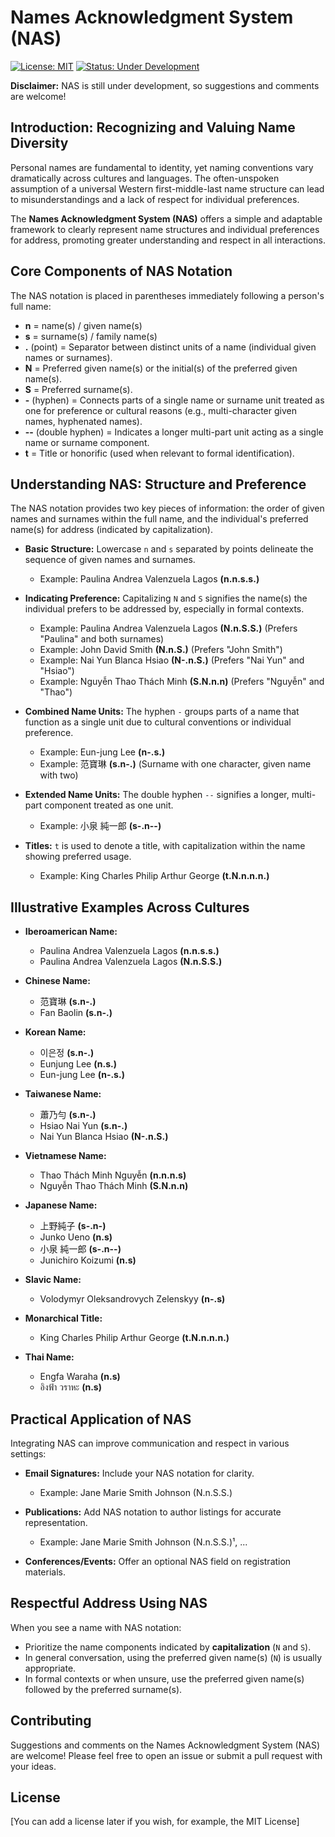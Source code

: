 # Names Acknowledgment System (NAS)

[![License: MIT](https://img.shields.io/badge/License-MIT-yellow.svg)](https://opensource.org/licenses/MIT)
[![Status: Under Development](https://img.shields.io/badge/Status-Under%20Development-yellow)](https://shields.io/)

**Disclaimer:** NAS is still under development, so suggestions and comments are welcome!

## Introduction: Recognizing and Valuing Name Diversity

Personal names are fundamental to identity, yet naming conventions vary dramatically across cultures and languages. The often-unspoken assumption of a universal Western first-middle-last name structure can lead to misunderstandings and a lack of respect for individual preferences.

The **Names Acknowledgment System (NAS)** offers a simple and adaptable framework to clearly represent name structures and individual preferences for address, promoting greater understanding and respect in all interactions.

## Core Components of NAS Notation

The NAS notation is placed in parentheses immediately following a person's full name:

* **n** = name(s) / given name(s)
* **s** = surname(s) / family name(s)
* **.** (point) = Separator between distinct units of a name (individual given names or surnames).
* **N** = Preferred given name(s) or the initial(s) of the preferred given name(s).
* **S** = Preferred surname(s).
* **-** (hyphen) = Connects parts of a single name or surname unit treated as one for preference or cultural reasons (e.g., multi-character given names, hyphenated names).
* **--** (double hyphen) = Indicates a longer multi-part unit acting as a single name or surname component.
* **t** = Title or honorific (used when relevant to formal identification).

## Understanding NAS: Structure and Preference

The NAS notation provides two key pieces of information: the order of given names and surnames within the full name, and the individual's preferred name(s) for address (indicated by capitalization).

* **Basic Structure:** Lowercase `n` and `s` separated by points delineate the sequence of given names and surnames.
   * Example: Paulina Andrea Valenzuela Lagos **(n.n.s.s.)**

* **Indicating Preference:** Capitalizing `N` and `S` signifies the name(s) the individual prefers to be addressed by, especially in formal contexts.
   * Example: Paulina Andrea Valenzuela Lagos **(N.n.S.S.)** (Prefers "Paulina" and both surnames)
   * Example: John David Smith **(N.n.S.)** (Prefers "John Smith")
   * Example: Nai Yun Blanca Hsiao **(N-.n.S.)** (Prefers "Nai Yun" and "Hsiao")
   * Example: Nguyễn Thao Thách Minh **(S.N.n.n)** (Prefers "Nguyễn" and "Thao")

* **Combined Name Units:** The hyphen `-` groups parts of a name that function as a single unit due to cultural conventions or individual preference.
   * Example: Eun-jung Lee **(n-.s.)**
   * Example: 范寶琳 **(s.n-.)** (Surname with one character, given name with two)

* **Extended Name Units:** The double hyphen `--` signifies a longer, multi-part component treated as one unit.
   * Example: 小泉 純一郎 **(s-.n--)**

* **Titles:** `t` is used to denote a title, with capitalization within the name showing preferred usage.
   * Example: King Charles Philip Arthur George **(t.N.n.n.n.)**

## Illustrative Examples Across Cultures

* **Iberoamerican Name:**
   * Paulina Andrea Valenzuela Lagos **(n.n.s.s.)**
   * Paulina Andrea Valenzuela Lagos **(N.n.S.S.)**

* **Chinese Name:**
   * 范寶琳 **(s.n-.)**
   * Fan Baolin **(s.n-.)**

* **Korean Name:**
   * 이은정 **(s.n-.)**
   * Eunjung Lee **(n.s.)**
   * Eun-jung Lee **(n-.s.)**

* **Taiwanese Name:**
   * 蕭乃勻 **(s.n-.)**
   * Hsiao Nai Yun **(s.n-.)**
   * Nai Yun Blanca Hsiao **(N-.n.S.)**

* **Vietnamese Name:**
   * Thao Thách Minh Nguyễn **(n.n.n.s)**
   * Nguyễn Thao Thách Minh **(S.N.n.n)**

* **Japanese Name:**
   * 上野純子 **(s-.n-)**
   * Junko Ueno **(n.s)**
   * 小泉 純一郎 **(s-.n--)**
   * Junichiro Koizumi **(n.s)**

* **Slavic Name:**
   * Volodymyr Oleksandrovych Zelenskyy **(n-.s)**

* **Monarchical Title:**
   * King Charles Philip Arthur George **(t.N.n.n.n.)**

* **Thai Name:**
   * Engfa Waraha **(n.s)**
   * อิงฟ้า วราหะ **(n.s)**

## Practical Application of NAS

Integrating NAS can improve communication and respect in various settings:

* **Email Signatures:** Include your NAS notation for clarity.
   * Example: Jane Marie Smith Johnson (N.n.S.S.)

* **Publications:** Add NAS notation to author listings for accurate representation.
   * Example: Jane Marie Smith Johnson (N.n.S.S.)¹, ...

* **Conferences/Events:** Offer an optional NAS field on registration materials.

## Respectful Address Using NAS

When you see a name with NAS notation:

* Prioritize the name components indicated by **capitalization** (`N` and `S`).
* In general conversation, using the preferred given name(s) (`N`) is usually appropriate.
* In formal contexts or when unsure, use the preferred given name(s) followed by the preferred surname(s).

## Contributing

Suggestions and comments on the Names Acknowledgment System (NAS) are welcome! Please feel free to open an issue or submit a pull request with your ideas.

## License

[You can add a license later if you wish, for example, the MIT License]
